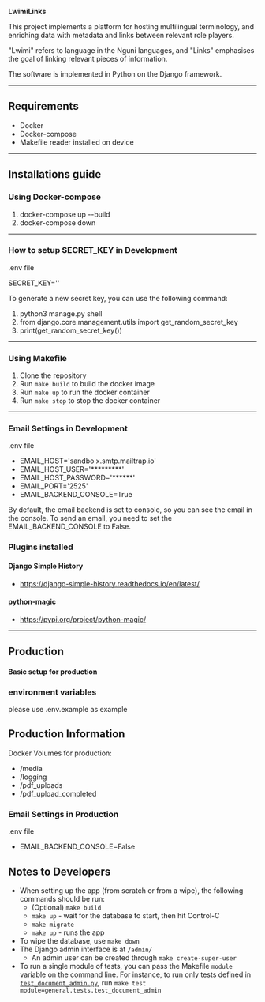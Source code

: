 **LwimiLinks**

This project implements a platform for hosting multilingual terminology, and
enriching data with metadata and links between relevant role players.

"Lwimi" refers to language in the Nguni languages, and "Links" emphasises the
goal of linking relevant pieces of information.

The software is implemented in Python on the Django framework.

---

## Requirements

- Docker
- Docker-compose
- Makefile reader installed on device

---

## Installations guide

### Using Docker-compose

1. docker-compose up --build
2. docker-compose down

---

### How to setup SECRET_KEY in Development

.env file

SECRET_KEY=''

To generate a new secret key, you can use the following command:

1. python3 manage.py shell
2. from django.core.management.utils import get_random_secret_key
3. print(get_random_secret_key())

---

### Using Makefile

1. Clone the repository
2. Run `make build` to build the docker image
3. Run `make up` to run the docker container
4. Run `make stop` to stop the docker container

---

### Email Settings in Development

.env file

* EMAIL_HOST='sandbo x.smtp.mailtrap.io'
* EMAIL_HOST_USER='*********'
* EMAIL_HOST_PASSWORD='******'
* EMAIL_PORT='2525'
* EMAIL_BACKEND_CONSOLE=True

By default, the email backend is set to console, so you can see the email in the console.
To send an email, you need to set the EMAIL_BACKEND_CONSOLE to False.

### Plugins installed

#### Django Simple History

* https://django-simple-history.readthedocs.io/en/latest/

#### python-magic

* https://pypi.org/project/python-magic/

---

## Production

#### Basic setup for production

### environment variables

please use .env.example as example

## Production Information

Docker Volumes for production:

* /media
* /logging
* /pdf_uploads
* /pdf_upload_completed

### Email Settings in Production

.env file

* EMAIL_BACKEND_CONSOLE=False

## Notes to Developers

- When setting up the app (from scratch or from a wipe), the following commands should be run:
  - (Optional) `make build`
  - `make up` - wait for the database to start, then hit Control-C
  - `make migrate`
  - `make up` - runs the app
- To wipe the database, use `make down`
- The Django admin interface is at `/admin/`
  - An admin user can be created through `make create-super-user`
- To run a single module of tests, you can pass the Makefile `module` variable on the command line. For instance, to run
  only tests defined in [`test_document_admin.py`](./app/general/tests/test_document_admin.py), run
  `make test module=general.tests.test_document_admin`